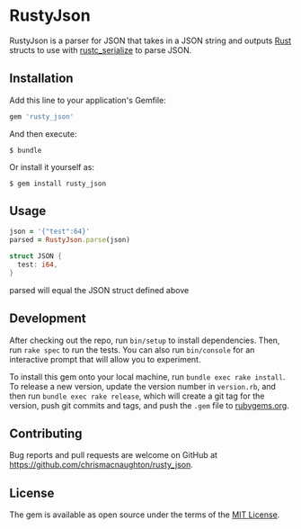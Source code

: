 # RustyJson

RustyJson is a parser for JSON that takes in a JSON string and outputs [Rust](https://www.rust-lang.org/) structs to use with [rustc_serialize](http://doc.rust-lang.org/rustc-serialize/rustc_serialize/index.html) to parse JSON.

## Installation

Add this line to your application's Gemfile:

```ruby
gem 'rusty_json'
```

And then execute:

    $ bundle

Or install it yourself as:

    $ gem install rusty_json

## Usage

```ruby
json = '{"test":64}'
parsed = RustyJson.parse(json)
```

```rust
struct JSON {
  test: i64,
}
```
parsed will equal the JSON struct defined above

## Development

After checking out the repo, run `bin/setup` to install dependencies. Then, run `rake spec` to run the tests. You can also run `bin/console` for an interactive prompt that will allow you to experiment.

To install this gem onto your local machine, run `bundle exec rake install`. To release a new version, update the version number in `version.rb`, and then run `bundle exec rake release`, which will create a git tag for the version, push git commits and tags, and push the `.gem` file to [rubygems.org](https://rubygems.org).

## Contributing

Bug reports and pull requests are welcome on GitHub at https://github.com/chrismacnaughton/rusty_json.


## License

The gem is available as open source under the terms of the [MIT License](http://opensource.org/licenses/MIT).

